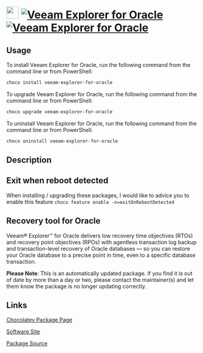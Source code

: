 ﻿# <img src="https://cdn.jsdelivr.net/gh/mkevenaar/chocolatey-packages@81eadd12de9d8a24796945af00e35f86ebc48d08/icons/veeam-explorer-for-oracle.png" width="32" height="32"/> [![Veeam Explorer for Oracle](https://img.shields.io/chocolatey/v/veeam-explorer-for-oracle.svg?label=Veeam+Explorer+for+Oracle)](https://chocolatey.org/packages/veeam-explorer-for-oracle) [![Veeam Explorer for Oracle](https://img.shields.io/chocolatey/dt/veeam-explorer-for-oracle.svg)](https://chocolatey.org/packages/veeam-explorer-for-oracle)

## Usage

To install Veeam Explorer for Oracle, run the following command from the command line or from PowerShell:

```powershell
choco install veeam-explorer-for-oracle
```

To upgrade Veeam Explorer for Oracle, run the following command from the command line or from PowerShell:

```powershell
choco upgrade veeam-explorer-for-oracle
```

To uninstall Veeam Explorer for Oracle, run the following command from the command line or from PowerShell:

```powershell
choco uninstall veeam-explorer-for-oracle
```

## Description

## Exit when reboot detected

When installing / upgrading these packages, I would like to advice you to enable this feature `choco feature enable -n=exitOnRebootDetected`

## Recovery tool for Oracle

Veeam® Explorer™ for Oracle delivers low recovery time objectives (RTOs) and recovery point objectives (RPOs) with agentless transaction log backup and transaction-level recovery of Oracle databases — so you can restore your Oracle database to a precise point in time, even to a specific database transaction.

**Please Note**: This is an automatically updated package. If you find it is
out of date by more than a day or two, please contact the maintainer(s) and
let them know the package is no longer updating correctly.


## Links

[Chocolatey Package Page](https://chocolatey.org/packages/veeam-explorer-for-oracle)

[Software Site](http://www.veeam.com/)

[Package Source](https://github.com/mkevenaar/chocolatey-packages/tree/master/automatic/veeam-explorer-for-oracle)

